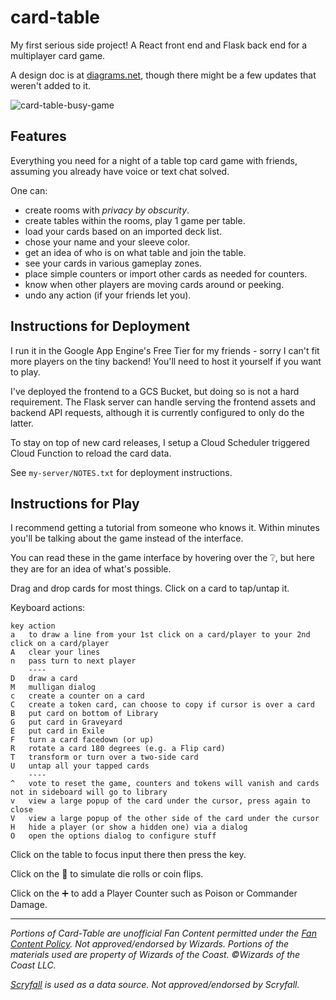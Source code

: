 # card-table
My first serious side project! A React front end and Flask back end for a multiplayer card game.

A design doc is at [diagrams.net](https://app.diagrams.net/#G1VzVYroTFGN9OCPzqnnTsSIXlY-MaFofX), though there might be a few updates that weren't added to it.

![card-table-busy-game](https://user-images.githubusercontent.com/29559579/158732762-fe4509d3-08af-4eb5-8f6b-606f1128a52d.jpg)

## Features

Everything you need for a night of a table top card game with friends, assuming you already have voice or text chat solved. 

One can:

 * create rooms with _privacy by obscurity_.
 * create tables within the rooms, play 1 game per table.
 * load your cards based on an imported deck list.
 * chose your name and your sleeve color.
 * get an idea of who is on what table and join the table.
 * see your cards in various gameplay zones.
 * place simple counters or import other cards as needed for counters.
 * know when other players are moving cards around or peeking.
 * undo any action (if your friends let you).

## Instructions for Deployment

I run it in the Google App Engine's Free Tier for my friends - sorry I can't fit more players on the tiny backend! You'll need to host it yourself if you want to play.

I've deployed the frontend to a GCS Bucket, but doing so is not a hard requirement. 
The Flask server can handle serving the frontend assets and backend API requests, although it is currently configured to only do the latter.

To stay on top of new card releases, I setup a Cloud Scheduler triggered Cloud Function to reload the card data.

See `my-server/NOTES.txt` for deployment instructions.

## Instructions for Play

I recommend getting a tutorial from someone who knows it. Within minutes you'll be talking about the game instead of the interface.

You can read these in the game interface by hovering over the ❔, but here they are for an idea of what's possible.

Drag and drop cards for most things. Click on a card to tap/untap it.

Keyboard actions:
```
key	action
a	to draw a line from your 1st click on a card/player to your 2nd click on a card/player
A	clear your lines
n	pass turn to next player
	----
D	draw a card
M	mulligan dialog
c	create a counter on a card
C	create a token card, can choose to copy if cursor is over a card
B	put card on bottom of Library
G	put card in Graveyard
E	put card in Exile
F	turn a card facedown (or up)
R	rotate a card 180 degrees (e.g. a Flip card)
T	transform or turn over a two-side card
U	untap all your tapped cards
	----
^	vote to reset the game, counters and tokens will vanish and cards not in sideboard will go to library
v	view a large popup of the card under the cursor, press again to close
V	view a large popup of the other side of the card under the cursor
H	hide a player (or show a hidden one) via a dialog
O	open the options dialog to configure stuff
```

Click on the table to focus input there then press the key.

Click on the 🎲 to simulate die rolls or coin flips.

Click on the ➕ to add a Player Counter such as Poison or Commander Damage.

----

_Portions of Card-Table are unofficial Fan Content permitted under the [Fan Content Policy](https://company.wizards.com/en/legal/fancontentpolicy). Not approved/endorsed by Wizards. Portions of the materials used are property of Wizards of the Coast. ©Wizards of the Coast LLC._

_[Scryfall](https://scryfall.com/) is used as a data source. Not approved/endorsed by Scryfall._
